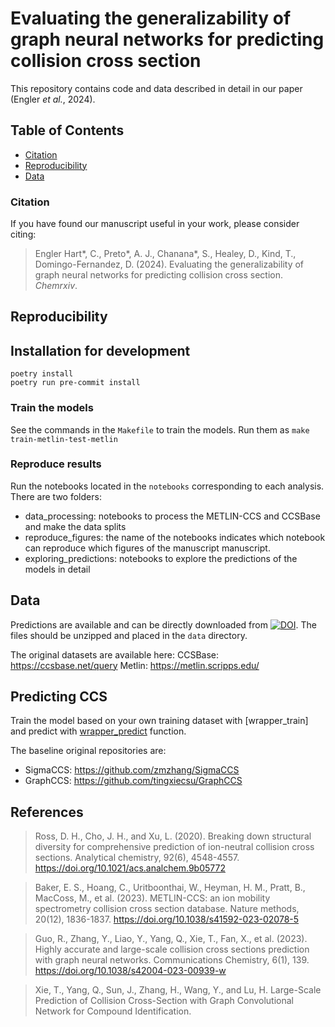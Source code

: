 # Evaluating the generalizability of graph neural networks for predicting collision cross section

This repository contains code and data described in detail in our paper (Engler *et al.*, 2024).

## Table of Contents

* [Citation](#citation)
* [Reproducibility](#reproducibility)
* [Data](#data)

### Citation
If you have found our manuscript useful in your work, please consider citing:

>  Engler Hart*, C., Preto*, A. J., Chanana*, S., Healey, D., Kind, T., Domingo-Fernandez, D. (2024).
Evaluating the generalizability of graph neural networks for predicting collision cross section. *Chemrxiv*.

## Reproducibility

## Installation for development

```shell
poetry install
poetry run pre-commit install
```

### Train the models

See the commands in the `Makefile` to train the models. Run them as `make train-metlin-test-metlin`

### Reproduce results

Run the notebooks located in the `notebooks` corresponding to each analysis.
There are two folders:
- data_processing: notebooks to process the METLIN-CCS and CCSBase and make the data splits
- reproduce_figures: the name of the notebooks indicates which notebook can reproduce which figures of the manuscript manuscript.
- exploring_predictions: notebooks to explore the predictions of the models in detail

## Data

Predictions are available and can be directly downloaded from [![DOI](https://zenodo.org/badge/DOI/10.5281/zenodo.11199061.svg)](https://doi.org/10.5281/zenodo.11199061). The files should be unzipped and placed in the `data` directory.

The original datasets are available here:
CCSBase: https://ccsbase.net/query
Metlin: https://metlin.scripps.edu/


## Predicting CCS
Train the model based on your own training dataset with [wrapper_train] and predict with [wrapper_predict](mol2ccs/train_and_predict.py#L23) function.

The baseline original repositories are:
- SigmaCCS: https://github.com/zmzhang/SigmaCCS
- GraphCCS: https://github.com/tingxiecsu/GraphCCS

## References
>  Ross, D. H., Cho, J. H., and Xu, L. (2020). Breaking down structural diversity for comprehensive prediction of ion-neutral collision cross sections. Analytical chemistry, 92(6), 4548-4557. https://doi.org/10.1021/acs.analchem.9b05772

> Baker, E. S., Hoang, C., Uritboonthai, W., Heyman, H. M., Pratt, B., MacCoss, M., et al. (2023). METLIN-CCS: an ion mobility spectrometry collision cross section database. Nature methods, 20(12), 1836-1837. https://doi.org/10.1038/s41592-023-02078-5

> Guo, R., Zhang, Y., Liao, Y., Yang, Q., Xie, T., Fan, X., et al. (2023). Highly accurate and large-scale collision cross sections prediction with graph neural networks. Communications Chemistry, 6(1), 139. https://doi.org/10.1038/s42004-023-00939-w

> Xie, T., Yang, Q., Sun, J., Zhang, H., Wang, Y., and Lu, H. Large-Scale Prediction of Collision Cross-Section with Graph Convolutional Network for Compound Identification.


